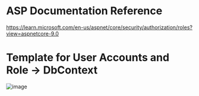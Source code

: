 # ASP Documentation Reference
https://learn.microsoft.com/en-us/aspnet/core/security/authorization/roles?view=aspnetcore-9.0

# Template for User Accounts and Role -> DbContext
![image](https://github.com/user-attachments/assets/c284a9fa-4726-4081-a116-e2645e2e789f)
